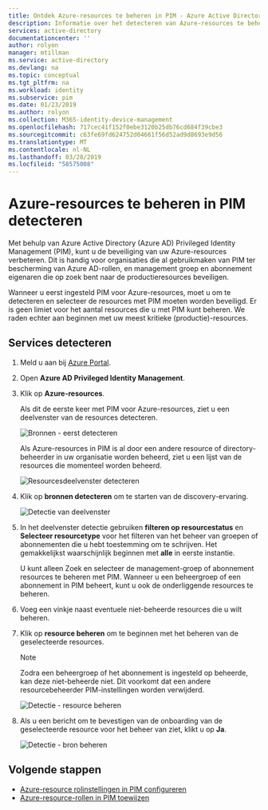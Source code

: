 ```yaml
---
title: Ontdek Azure-resources te beheren in PIM - Azure Active Directory | Microsoft Docs
description: Informatie over het detecteren van Azure-resources te beheren in Azure AD Privileged Identity Management (PIM).
services: active-directory
documentationcenter: ''
author: rolyon
manager: mtillman
ms.service: active-directory
ms.devlang: na
ms.topic: conceptual
ms.tgt_pltfrm: na
ms.workload: identity
ms.subservice: pim
ms.date: 01/23/2019
ms.author: rolyon
ms.collection: M365-identity-device-management
ms.openlocfilehash: 717cec41f152f0ebe3120b25db76cd684f39cbe3
ms.sourcegitcommit: c63fe69fd624752d04661f56d52ad9d8693e9d56
ms.translationtype: MT
ms.contentlocale: nl-NL
ms.lasthandoff: 03/28/2019
ms.locfileid: "58575008"
---
```

# <a name="discover-azure-resources-to-manage-in-pim"></a>Azure-resources te beheren in PIM detecteren

Met behulp van Azure Active Directory (Azure AD) Privileged Identity Management (PIM), kunt u de beveiliging van uw Azure-resources verbeteren. Dit is handig voor organisaties die al gebruikmaken van PIM ter bescherming van Azure AD-rollen, en management groep en abonnement eigenaren die op zoek bent naar de productieresources beveiligen.

Wanneer u eerst ingesteld PIM voor Azure-resources, moet u om te detecteren en selecteer de resources met PIM moeten worden beveiligd. Er is geen limiet voor het aantal resources die u met PIM kunt beheren. We raden echter aan beginnen met uw meest kritieke (productie)-resources.

## <a name="discover-resources"></a>Services detecteren

1. Meld u aan bij [Azure Portal](https://portal.azure.com/).

1. Open **Azure AD Privileged Identity Management**.

1. Klik op **Azure-resources**.

    Als dit de eerste keer met PIM voor Azure-resources, ziet u een deelvenster van de resources detecteren.

    ![Bronnen - eerst detecteren](./media/pim-resource-roles-discover-resources/discover-resources-first-run.png)

    Als Azure-resources in PIM is al door een andere resource of directory-beheerder in uw organisatie worden beheerd, ziet u een lijst van de resources die momenteel worden beheerd.

    ![Resourcesdeelvenster detecteren](./media/pim-resource-roles-discover-resources/discover-resources.png)

1. Klik op **bronnen detecteren** om te starten van de discovery-ervaring.

    ![Detectie van deelvenster](./media/pim-resource-roles-discover-resources/discovery-pane.png)

1. In het deelvenster detectie gebruiken **filteren op resourcestatus** en **Selecteer resourcetype** voor het filteren van het beheer van groepen of abonnementen die u hebt toestemming om te schrijven. Het gemakkelijkst waarschijnlijk beginnen met **alle** in eerste instantie.

    U kunt alleen Zoek en selecteer de management-groep of abonnement resources te beheren met PIM. Wanneer u een beheergroep of een abonnement in PIM beheert, kunt u ook de onderliggende resources te beheren.

1. Voeg een vinkje naast eventuele niet-beheerde resources die u wilt beheren.

1. Klik op **resource beheren** om te beginnen met het beheren van de geselecteerde resources.

    > [!NOTE]
    > Zodra een beheergroep of het abonnement is ingesteld op beheerde, kan deze niet-beheerde niet. Dit voorkomt dat een andere resourcebeheerder PIM-instellingen worden verwijderd.

    ![Detectie - resource beheren](./media/pim-resource-roles-discover-resources/discovery-manage-resource.png)

1. Als u een bericht om te bevestigen van de onboarding van de geselecteerde resource voor het beheer van ziet, klikt u op **Ja**.

    ![Detectie - bron beheren](./media/pim-resource-roles-discover-resources/discovery-manage-resource-message.png)

## <a name="next-steps"></a>Volgende stappen

- [Azure-resource rolinstellingen in PIM configureren](pim-resource-roles-configure-role-settings.md)
- [Azure-resource-rollen in PIM toewijzen](pim-resource-roles-assign-roles.md)
